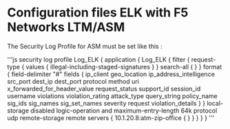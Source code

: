 # Configuration files ELK with F5 Networks LTM/ASM

The Security Log Profile for ASM must be set like this : 

'''js
security log profile Log_ELK {
	application {
        Log_ELK {
            filter {
                request-type {
                    values { illegal-including-staged-signatures }
                }
                search-all { }
            }
            format {
                field-delimiter "#"
                fields { ip_client geo_location ip_address_intelligence src_port dest_ip dest_port protocol method uri x_forwarded_for_header_value request_status support_id session_id username violations violation_rating attack_type query_string policy_name sig_ids sig_names sig_set_names severity request violation_details }
            }
            local-storage disabled
            logic-operation and
            maximum-entry-length 64k
            protocol udp
            remote-storage remote
            servers {
                10.1.20.8:atm-zip-office { }
            }
        }
    }
}
'''